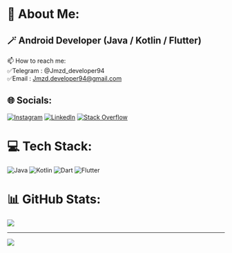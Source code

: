 # 💫 About Me:
## 🪄 Android Developer (Java / Kotlin / Flutter) 
📫 How to reach me:<br>
✅Telegram : @Jmzd_developer94<br>
✅Email : Jmzd.developer94@gmail.com<br>

## 🌐 Socials:
[![Instagram](https://img.shields.io/badge/Instagram-%23E4405F.svg?logo=Instagram&logoColor=white)](https://instagram.com/ghazal_jmzd) [![LinkedIn](https://img.shields.io/badge/LinkedIn-%230077B5.svg?logo=linkedin&logoColor=white)](https://linkedin.com/in/ghazal-jamalzadeh) [![Stack Overflow](https://img.shields.io/badge/-Stackoverflow-FE7A16?logo=stack-overflow&logoColor=white)](https://stackoverflow.com/users/11962518) 

# 💻 Tech Stack:
![Java](https://img.shields.io/badge/java-%23ED8B00.svg?style=for-the-badge&logo=java&logoColor=white) ![Kotlin](https://img.shields.io/badge/kotlin-%230095D5.svg?style=for-the-badge&logo=kotlin&logoColor=white) ![Dart](https://img.shields.io/badge/dart-%230175C2.svg?style=for-the-badge&logo=dart&logoColor=white) ![Flutter](https://img.shields.io/badge/Flutter-%2302569B.svg?style=for-the-badge&logo=Flutter&logoColor=white)
# 📊 GitHub Stats:
![](https://github-readme-stats.vercel.app/api/top-langs/?username=Ghazal-Jamalzadeh&theme=gruvbox&hide_border=true&include_all_commits=false&count_private=true&layout=compact)

---
[![](https://visitcount.itsvg.in/api?id=Ghazal-Jamalzadeh&icon=7&color=10)](https://visitcount.itsvg.in)

<!-- Proudly created with GPRM ( https://gprm.itsvg.in ) -->
